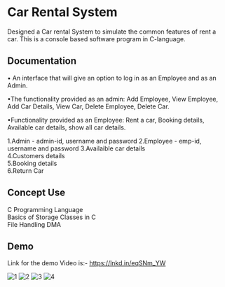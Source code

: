 
# Car Rental System

 

Designed a Car rental System to simulate the common features of rent a car. This is a console based software  program in C-language.
## Documentation



• An interface that will give an option to log in as an Employee and as an Admin.

•The functionality provided as an admin: Add Employee, View Employee, Add Car Details, View Car, Delete Employee, Delete Car.

•Functionality provided as an Employee: Rent a car, Booking details, Available car details, show all car details.

1.Admin - admin-id, username and password
2.Employee - emp-id, username and password
3.Availaible car details     
4.Customers details  
5.Booking details  
6.Return Car



## Concept Use
C Programming Language  
Basics of Storage Classes in C  
File Handling 
DMA
## Demo

Link for the demo Video is:- https://lnkd.in/eqSNm_YW

![1](https://user-images.githubusercontent.com/78415234/149153011-daa8ec9c-e7f8-4e8a-96a7-eaf183c4a992.JPG)
![2](https://user-images.githubusercontent.com/78415234/149153033-e8d4deb1-bf62-43e6-a901-d5db7092a622.JPG)
![3](https://user-images.githubusercontent.com/78415234/149153058-05010d2f-5680-4e08-99c3-ff533a02938d.JPG)
![4](https://user-images.githubusercontent.com/78415234/149153073-9f80e66c-4746-4a93-801c-ba7867532812.JPG)
